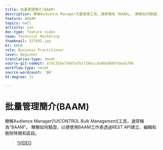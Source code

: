 ```yaml
---
title: 批量管理簡介(BAAM)
description: 瞭解Audience Manager大量管理工具，通常稱為「BAAM」。 瞭解如何驗證，以便使用BAAM工作表透過REST API建立、編輯和刪除特徵和區段。
feature: BAAAM
topics: null
activity: use
doc-type: feature video
team: Technical Marketing
thumbnail: 327692.jpg
kt: 6050
role: Business Practitioner
level: Beginner
translation-type: tm+mt
source-git-commit: a7dc335e75697a7b1720eccdadbb9605fdeda798
workflow-type: tm+mt
source-wordcount: '86'
ht-degree: 1%

---
```



# 批量管理簡介(BAAM)

瞭解Audience Manager[!UICONTROL Bulk Management]工具，通常稱為&quot;BAAM&quot;。 瞭解如何驗證，以便使用BAAM工作表透過REST API建立、編輯和刪除特徵和區段。

>[!VIDEO](https://video.tv.adobe.com/v/327692/?quality=12&learn=on)
